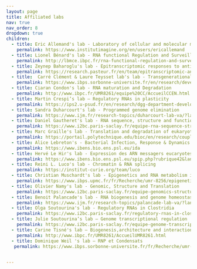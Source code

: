 ```yaml
---
layout: page
title: Affiliated labs
nav: true
nav_order: 8
dropdown: true
children:
  - title: Eric Allemand's lab - Laboratory of cellular and molecular mechanisms of hematological disorders and therapeutic implications
    permalink: https://www.institutimagine.org/en/users/ericallemand
  - title: Lionel Bénard's lab - RNA functional Regulation and Surveillance
    permalink: http://lbmce.ibpc.fr/rna-functional-regulation-and-surveillance/
  - title: Zeynep Baharoglu's lab - Epitranscriptomic responses to antibacterial stress (EpicS)
    permalink: https://research.pasteur.fr/en/team/epitranscriptomic-and-translational-responses-to-antibacterial-stress/
  - title:  Carré Clément & Laure Teysset lab's lab - Transgenerational epigenetics & small RNA biology
    permalink: https://www.ibps.sorbonne-universite.fr/en/research/development-adaptations-and-aging/transgenerational-epigenetics-small-rna-biology
  - title: Ciaran Condon's lab - RNA maturation and Degradation
    permalink: http://www.ibpc.fr/UMR8261/equipe%20CC/AccueilCCEN.html
  - title: Martin Crespi’s lab – Regulatory RNAs in plasticity
    permalink: https://ips2.u-psud.fr/en/research/dgg-department-developmental-genomics-and-genetics/regarn-regulatory-non-coding-rnas-in-root-plasticity/exploring-the-diversity-of-ncrnas-linking-ncrnas-to-root-plasticity.html
  - title: Sandra Duharcourt's lab - Programmed genome elimination
    permalink: https://www.ijm.fr/research-topics/duharcourt-lab-va/?lang=en
  - title: Daniel Gautheret's lab - RNA sequence, structure and function
    permalink: https://www.i2bc.paris-saclay.fr/equipe-rna-sequence-structure-function/
  - title: Marc Graille's lab - Translation and degradation of eukaryotic mRNAs
    permalink: https://portail.polytechnique.edu/bioc/en/research/coupling-between-translation-and-mrna-degradation-eukaryotes
  - title: Alice Lebreton's - Bacterial Infection, Response & Dynamics
    permalink: https://www.ibens.bio.ens.psl.eu/ida
  - title: Hervé Le Hir's lab - Expression des ARN messagers eucaryotes
    permalink: https://www.ibens.bio.ens.psl.eu/spip.php?rubrique42&lang=fr
  - title: Reini L. Luco's lab - Chromatin & RNA splicing
    permalink: https://institut-curie.org/team/luco
  - title: Christian Muschardt's lab - Epigenetics and RNA metabolism in human diseases
    permalink: https://www.ibps.upmc.fr/fr/Recherche/umr-8256/epigenetique-metabolisme-arn-maladies-humaines
  - title: Olivier Namy's lab - Genomic, Structure and Translation
    permalink: https://www.i2bc.paris-saclay.fr/equipe-genomics-structure-and-translation            
  - title: Benoit Palancade's lab - RNA biogenesis and genome homeostasis
    permalink: https://www.ijm.fr/research-topics/palancade-lab-va/?lang=en
  - title: Olga Soutourina's lab - Regulatory RNAs in Clostridia
    permalink: https://www.i2bc.paris-saclay.fr/regulatory-rnas-in-clostridia/
  - title: Julie Soutourina’s lab – Genome transcriptional regulation
    permalink: https://www.i2bc.paris-saclay.fr/equipe-genome-transcriptional-regulation/
  - title: Carine Tisné's lab – Biogenesis,architecture and interactions of RNAs
    permalink: http://www.ibpc.fr/UMR8261/AccueilUMR8261.html
  - title: Dominique Weil 's lab – RNP et Condensats
   permalink: https://www.ibps.sorbonne-universite.fr/fr/Recherche/umr-developpement-adaptation-et-vieillissement/compartimentation-trafic-intracellulaire-mrnp
   

---
```

